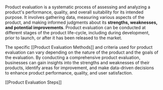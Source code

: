 Product evaluation is a systematic process of assessing and analyzing a product's performance, quality, and overall suitability for its intended purpose. 
It involves gathering data, measuring various aspects of the product, and making informed judgments about its **strengths, weaknesses, and potential improvements**.
Product evaluation can be conducted at different stages of the product life-cycle, including during development, prior to launch, or after it has been released to the market.

The specific [[Product Evaluation Methods]] and criteria used for product evaluation can vary depending on the nature of the product and the goals of the evaluation. 
By conducting a comprehensive product evaluation, businesses can gain insights into the strengths and weaknesses of their products, identify areas for improvement, and make data-driven decisions to enhance product performance, quality, and user satisfaction.

[[Product Evaluation Steps]]
